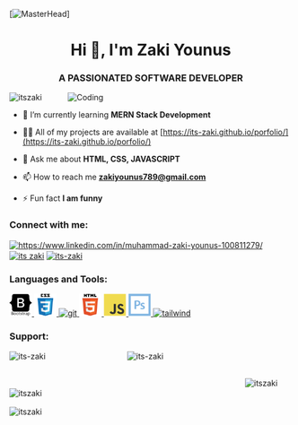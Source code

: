 [![MasterHead](https://camo.githubusercontent.com/5b1d292467a7b41f288e50d450674ef3cfb99862405c58b6d440957ae3519c22/68747470733a2f2f666972656261736573746f726167652e676f6f676c65617069732e636f6d2f76302f622f666c6578692d636f64696e672e61707073706f742e636f6d2f6f2f64656d706769372d35323066386435662d363364342d343435332d383832322d6462633134396165323766382e6769663f616c743d6d6564696126746f6b656e3d39316330633762322d393363332d343032392d623031312d316138373033633537333064)]

<h1 align="center">Hi 👋, I'm Zaki Younus</h1>
<h3 align="center">A PASSIONATED SOFTWARE DEVELOPER</h3>
<img align="right" alt="Coding" width="400" src="https://user-images.githubusercontent.com/69011963/137184767-79a13ec7-1bb3-4341-a6da-3a149c9c159a.gif">

<p align="left"> <img src="https://komarev.com/ghpvc/?username=itszaki&label=Profile%20views&color=0e75b6&style=flat" alt="itszaki" /> </p>

- 🌱 I’m currently learning **MERN Stack Development**

- 👨‍💻 All of my projects are available at [https://its-zaki.github.io/porfolio/](https://its-zaki.github.io/porfolio/)

- 💬 Ask me about **HTML, CSS, JAVASCRIPT**

- 📫 How to reach me **zakiyounus789@gmail.com**

- ⚡ Fun fact **I am funny**

<h3 align="left">Connect with me:</h3>
<p align="left">
<a href="https://linkedin.com/in/https://www.linkedin.com/in/muhammad-zaki-younus-100811279/" target="blank"><img align="center" src="https://raw.githubusercontent.com/rahuldkjain/github-profile-readme-generator/master/src/images/icons/Social/linked-in-alt.svg" alt="https://www.linkedin.com/in/muhammad-zaki-younus-100811279/" height="30" width="40" /></a>
<a href="https://fb.com/its zaki" target="blank"><img align="center" src="https://raw.githubusercontent.com/rahuldkjain/github-profile-readme-generator/master/src/images/icons/Social/facebook.svg" alt="its zaki" height="30" width="40" /></a>
<a href="https://instagram.com/its-zaki" target="blank"><img align="center" src="https://raw.githubusercontent.com/rahuldkjain/github-profile-readme-generator/master/src/images/icons/Social/instagram.svg" alt="its-zaki" height="30" width="40" /></a>
</p>

<h3 align="left">Languages and Tools:</h3>
<p align="left"> <a href="https://getbootstrap.com" target="_blank" rel="noreferrer"> <img src="https://raw.githubusercontent.com/devicons/devicon/master/icons/bootstrap/bootstrap-plain-wordmark.svg" alt="bootstrap" width="40" height="40"/> </a> <a href="https://www.w3schools.com/css/" target="_blank" rel="noreferrer"> <img src="https://raw.githubusercontent.com/devicons/devicon/master/icons/css3/css3-original-wordmark.svg" alt="css3" width="40" height="40"/> </a> <a href="https://git-scm.com/" target="_blank" rel="noreferrer"> <img src="https://www.vectorlogo.zone/logos/git-scm/git-scm-icon.svg" alt="git" width="40" height="40"/> </a> <a href="https://www.w3.org/html/" target="_blank" rel="noreferrer"> <img src="https://raw.githubusercontent.com/devicons/devicon/master/icons/html5/html5-original-wordmark.svg" alt="html5" width="40" height="40"/> </a> <a href="https://developer.mozilla.org/en-US/docs/Web/JavaScript" target="_blank" rel="noreferrer"> <img src="https://raw.githubusercontent.com/devicons/devicon/master/icons/javascript/javascript-original.svg" alt="javascript" width="40" height="40"/> </a> <a href="https://www.photoshop.com/en" target="_blank" rel="noreferrer"> <img src="https://raw.githubusercontent.com/devicons/devicon/master/icons/photoshop/photoshop-line.svg" alt="photoshop" width="40" height="40"/> </a> <a href="https://tailwindcss.com/" target="_blank" rel="noreferrer"> <img src="https://www.vectorlogo.zone/logos/tailwindcss/tailwindcss-icon.svg" alt="tailwind" width="40" height="40"/> </a> </p>

<h3 align="left">Support:</h3>
<p><a href="https://www.buymeacoffee.com/its-zaki"> <img align="left" src="https://cdn.buymeacoffee.com/buttons/v2/default-yellow.png" height="50" width="210" alt="its-zaki" /></a><a href="https://ko-fi.com/its-zaki"> <img align="left" src="https://cdn.ko-fi.com/cdn/kofi3.png?v=3" height="50" width="210" alt="its-zaki" /></a></p><br><br>

<p><img align="left" src="https://github-readme-stats.vercel.app/api/top-langs?username=itszaki&show_icons=true&locale=en&layout=compact" alt="itszaki" /></p>

<p>&nbsp;<img align="center" src="https://github-readme-stats.vercel.app/api?username=itszaki&show_icons=true&locale=en" alt="itszaki" /></p>

<p><img align="center" src="https://github-readme-streak-stats.herokuapp.com/?user=itszaki&" alt="itszaki" /></p>
